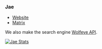 ### Jae

 - [Website](https://jae.fi)
 - [Matrix](https://matrix.to/#/@me:jae.fi)

We also make the search engine [Wolfeye API](https://github.com/Jaedotmoe/wolfeye-api).

[![Jae Stats](https://github-readme-stats.vercel.app/api?username=jaedotmoe&theme=radical&count_private=true)](https://github.com/anuraghazra/github-readme-stats)
